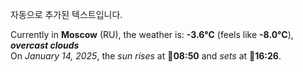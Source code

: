 
자동으로 추가된 텍스트입니다.

<!--START_SECTION:weather:moscow-->
Currently in **Moscow** (RU), the weather is: **-3.6°C** (feels like **-8.0°C**), ***overcast clouds***<br/>
On *January 14, 2025*, the *sun rises* at 🌅**08:50** and *sets* at 🌇**16:26**.
<!--END_SECTION:weather-->
